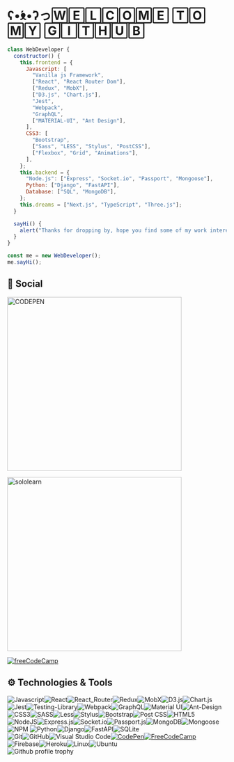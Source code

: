 
# ʕ•́ᴥ•̀ʔっ🅆🄴🄻🄲🄾🄼🄴 🅃🄾 🄼🅈 🄶🄸🅃🄷🅄🄱
``` javascript
class WebDeveloper {
  constructor() {
    this.frontend = {
      Javascript: [
        "Vanilla js Framework",
        ["React", "React Router Dom"],
        ["Redux", "MobX"],
        ["D3.js", "Chart.js"],
        "Jest",
        "Webpack",
        "GraphQL",
        ["MATERIAL-UI", "Ant Design"],
      ],
      CSS3: [
        "Bootstrap",
        ["Sass", "LESS", "Stylus", "PostCSS"],
        ["Flexbox", "Grid", "Animations"],
      ],
    };
    this.backend = {
      "Node.js": ["Express", "Socket.io", "Passport", "Mongoose"],
      Python: ["Django", "FastAPI"],
      Database: ["SQL", "MongoDB"],
    };
    this.dreams = ["Next.js", "TypeScript", "Three.js"];
  }

  sayHi() {
    alert("Thanks for dropping by, hope you find some of my work interesting.");
  }
}

const me = new WebDeveloper();
me.sayHi();
```										
             																																					  
## :robot: Social
[<img src='https://encrypted-tbn0.gstatic.com/images?q=tbn:ANd9GcSxuAObRP7voMKCr5v6Mb46sv_N40oJy3VjpzXx5TFC3cwk_mZYn3hPSd40jzPBT_6MMw&usqp=CAU' width="400" alt="CODEPEN"/>](https://codepen.io/serega-seleznev)<br/>

 [<img src="https://encrypted-tbn0.gstatic.com/images?q=tbn:ANd9GcScljkBJXH9m0UZ5E3GD6Z1xqZo7U3MCzLkUQ&usqp=CAU"
width="400" alt="sololearn" />](https://www.sololearn.com/profile/16316680)<br/>

 [![freeCodeCamp](https://i.ibb.co/gM2SXbY/screencapture-freecodecamp-org-certification-zwerr-full-stack-2021-08-02-16-51-12-1.png)](https://www.freecodecamp.org/zwerr)
 ##   ⚙️ Technologies & Tools
 ![Javascript](https://res.cloudinary.com/practicaldev/image/fetch/s--yXd1I4K0--/c_limit%2Cf_auto%2Cfl_progressive%2Cq_auto%2Cw_880/https://img.shields.io/badge/Javascript-323330%3Fstyle%3Dfor-the-badge%26logo%3Djavascript%26logoColor%3DF7DF1E)![React](https://img.shields.io/badge/React-20232A?style=for-the-badge&logo=react&logoColor=61DAFB)![React_Router](https://img.shields.io/badge/React_Router-CA4245?style=for-the-badge&logo=react-router&logoColor=white)![Redux](https://img.shields.io/badge/Redux-593D88?style=for-the-badge&logo=redux&logoColor=white)![MobX](https://img.shields.io/badge/MobX-ED8B00?style=for-the-badge&logo=MobX&logoColor=white)![D3.js](https://img.shields.io/badge/D3.js-FE7A16?style=for-the-badge&logo=javascript&logoColor=white)![Chart.js](https://img.shields.io/badge/Chart.js-8A4182?style=for-the-badge&logo=javascript&logoColor=white)![Jest](https://img.shields.io/badge/-jest-%23C21325?style=for-the-badge&logo=jest&logoColor=white)![Testing-Library](https://img.shields.io/badge/-TestingLibrary-%23E33332?style=for-the-badge&logo=testing-library&logoColor=white)![Webpack](https://img.shields.io/badge/webpack-%238DD6F9.svg?style=for-the-badge&logo=webpack&logoColor=black)![GraphQL](https://img.shields.io/badge/-GraphQL-E10098?style=for-the-badge&logo=graphql&logoColor=white)![Material UI](https://img.shields.io/badge/materialui-%230081CB.svg?style=for-the-badge&logo=material-ui&logoColor=white)![Ant-Design](https://img.shields.io/badge/-AntDesign-%230170FE?style=for-the-badge&logo=ant-design&logoColor=white)![CSS3](https://img.shields.io/badge/css3-%231572B6.svg?style=for-the-badge&logo=css3&logoColor=white)![SASS](https://img.shields.io/badge/SASS-hotpink.svg?style=for-the-badge&logo=SASS&logoColor=white)![Less](https://img.shields.io/badge/less-2B4C80?style=for-the-badge&logo=less&logoColor=white)![Stylus](https://img.shields.io/badge/stylus-hotpink.svg?style=for-the-badge&logo=stylus&logoColor=white)![Bootstrap](https://img.shields.io/badge/bootstrap-%23563D7C.svg?style=for-the-badge&logo=bootstrap&logoColor=white)![Post CSS](https://img.shields.io/badge/Post_CSS-DD0031?style=for-the-badge&logo=PostCSS&logoColor=white)![HTML5](https://img.shields.io/badge/html5-%23E34F26.svg?style=for-the-badge&logo=html5&logoColor=white)
 <br/>![NodeJS](https://img.shields.io/badge/node.js-6DA55F?style=for-the-badge&logo=node.js&logoColor=white)![Express.js](https://img.shields.io/badge/express.js-%23404d59.svg?style=for-the-badge&logo=express&logoColor=%2361DAFB)![Socket.io](https://img.shields.io/badge/Socket.io-black?style=for-the-badge&logo=socket.io&logoColor=white)![Passport.js](https://img.shields.io/badge/Passport.js-3DDC84?style=for-the-badge&logo=node.js&logoColor=white)![MongoDB](https://img.shields.io/badge/MongoDB-%234ea94b.svg?style=for-the-badge&logo=mongodb&logoColor=white)![Mongoose](https://img.shields.io/badge/Mongoose-C21325?style=for-the-badge&logo=mongoose&logoColor=white)![NPM](https://img.shields.io/badge/NPM-%23000000.svg?style=for-the-badge&logo=npm&logoColor=white)
![Python](https://img.shields.io/badge/python-3670A0?style=for-the-badge&logo=python&logoColor=ffdd54)![Django](https://img.shields.io/badge/django-%23092E20.svg?style=for-the-badge&logo=django&logoColor=white)![FastAPI](https://img.shields.io/badge/FastAPI-005571?style=for-the-badge&logo=fastapi)![SQLite](https://img.shields.io/badge/sqlite-%2307405e.svg?style=for-the-badge&logo=sqlite&logoColor=white) <br/>
![Git](https://img.shields.io/badge/git-%23F05033.svg?style=for-the-badge&logo=git&logoColor=white)![GitHub](https://img.shields.io/badge/github-%23121011.svg?style=for-the-badge&logo=github&logoColor=white)![Visual Studio Code](https://img.shields.io/badge/Visual%20Studio%20Code-0078d7.svg?style=for-the-badge&logo=visual-studio-code&logoColor=white)[![CodePen]( https://img.shields.io/badge/CodePen-white?style=for-the-badge&logo=codepen&logoColor=black)](https://codepen.io/serega-seleznev)[![FreeCodeCamp]( https://img.shields.io/badge/Freecodecamp-%23123.svg?&style=for-the-badge&logo=freecodecamp&logoColor=green)](https://www.freecodecamp.org/zwerr)![Firebase](https://img.shields.io/badge/firebase-%23039BE5.svg?style=for-the-badge&logo=firebase)![Heroku](https://img.shields.io/badge/heroku-%23430098.svg?style=for-the-badge&logo=heroku&logoColor=white)![Linux](https://img.shields.io/badge/Linux-FCC624?style=for-the-badge&logo=linux&logoColor=black)![Ubuntu](https://img.shields.io/badge/Ubuntu-E95420?style=for-the-badge&logo=ubuntu&logoColor=white)<br/>
 ![Github profile trophy](https://github-profile-trophy.vercel.app/?username=Zwerruga&theme=dracula)
